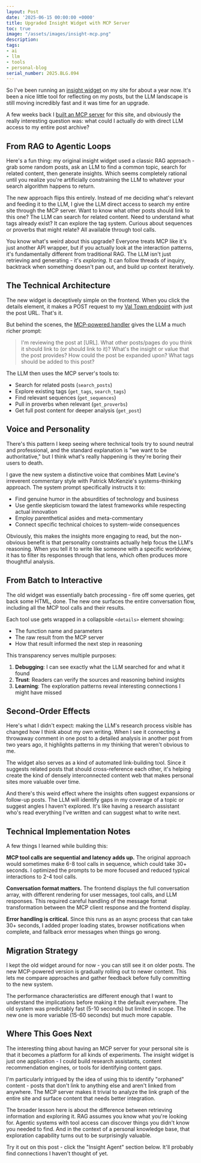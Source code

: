 ```yaml
---
layout: Post
date: '2025-06-15 00:00:00 +0000'
title: Upgraded Insight Widget with MCP Server
toc: true
image: "/assets/images/insight-mcp.png"
description:
tags:
- ai
- llm
- tools
- personal-blog
serial_number: 2025.BLG.094
---
```

So I've been running an [insight widget](/blog/using-an-llmand-rag-to-wring-insights-from-my-posts) on my site for about a year now. It's been a nice little tool for reflecting on my posts, but the LLM landscape is still moving incredibly fast and it was time for an upgrade.

A few weeks back I [built an MCP server](/blog/i-built-an-mcp-server-for-my-site) for this site, and obviously the really interesting question was: what could I actually *do* with direct LLM access to my entire post archive?

## From RAG to Agentic Loops

Here's a fun thing: my original insight widget used a classic RAG approach - grab some random posts, ask an LLM to find a common topic, search for related content, then generate insights. Which seems completely rational until you realize you're artificially constraining the LLM to whatever your search algorithm happens to return.

The new approach flips this entirely. Instead of me deciding what's relevant and feeding it to the LLM, I give the LLM direct access to search my entire site through the MCP server. Want to know what other posts should link to this one? The LLM can search for related content. Need to understand what tags already exist? It can explore the tag system. Curious about sequences or proverbs that might relate? All available through tool calls.

You know what's weird about this upgrade? Everyone treats MCP like it's just another API wrapper, but if you actually look at the interaction patterns, it's fundamentally different from traditional RAG. The LLM isn't just retrieving and generating - it's *exploring*. It can follow threads of inquiry, backtrack when something doesn't pan out, and build up context iteratively.

## The Technical Architecture

The new widget is deceptively simple on the frontend. When you click the details element, it makes a POST request to my [Val Town endpoint](https://joshbeckman--d1be1cf4398811f0a2079e149126039e.web.val.run) with just the post URL. That's it.

But behind the scenes, the [MCP-powered handler](https://github.com/joshbeckman/vals-insight-mcp/blob/main/main.ts) gives the LLM a much richer prompt:

> I'm reviewing the post at [URL]. What other posts/pages do you think it should link to (or should link to it)? What's the insight or value that the post provides? How could the post be expanded upon? What tags should be added to this post?

The LLM then uses the MCP server's tools to:
- Search for related posts (`search_posts`)
- Explore existing tags (`get_tags`, `search_tags`)  
- Find relevant sequences (`get_sequences`)
- Pull in proverbs when relevant (`get_proverbs`)
- Get full post content for deeper analysis (`get_post`)

## Voice and Personality

There's this pattern I keep seeing where technical tools try to sound neutral and professional, and the standard explanation is "we want to be authoritative," but I think what's really happening is they're boring their users to death.

I gave the new system a distinctive voice that combines Matt Levine's irreverent commentary style with Patrick McKenzie's systems-thinking approach. The system prompt specifically instructs it to:

- Find genuine humor in the absurdities of technology and business
- Use gentle skepticism toward the latest frameworks while respecting actual innovation
- Employ parenthetical asides and meta-commentary
- Connect specific technical choices to system-wide consequences

Obviously, this makes the insights more engaging to read, but the non-obvious benefit is that personality constraints actually help focus the LLM's reasoning. When you tell it to write like someone with a specific worldview, it has to filter its responses through that lens, which often produces more thoughtful analysis.

## From Batch to Interactive

The old widget was essentially batch processing - fire off some queries, get back some HTML, done. The new one surfaces the entire conversation flow, including all the MCP tool calls and their results.

Each tool use gets wrapped in a collapsible `<details>` element showing:
- The function name and parameters
- The raw result from the MCP server
- How that result informed the next step in reasoning

This transparency serves multiple purposes:
1. **Debugging**: I can see exactly what the LLM searched for and what it found
2. **Trust**: Readers can verify the sources and reasoning behind insights  
3. **Learning**: The exploration patterns reveal interesting connections I might have missed

## Second-Order Effects

Here's what I didn't expect: making the LLM's research process visible has changed how I think about my own writing. When I see it connecting a throwaway comment in one post to a detailed analysis in another post from two years ago, it highlights patterns in my thinking that weren't obvious to me.

The widget also serves as a kind of automated link-building tool. Since it suggests related posts that should cross-reference each other, it's helping create the kind of densely interconnected content web that makes personal sites more valuable over time.

And there's this weird effect where the insights often suggest expansions or follow-up posts. The LLM will identify gaps in my coverage of a topic or suggest angles I haven't explored. It's like having a research assistant who's read everything I've written and can suggest what to write next.

## Technical Implementation Notes

A few things I learned while building this:

**MCP tool calls are sequential and latency adds up.** The original approach would sometimes make 6-8 tool calls in sequence, which could take 30+ seconds. I optimized the prompts to be more focused and reduced typical interactions to 2-4 tool calls.

**Conversation format matters.** The frontend displays the full conversation array, with different rendering for user messages, tool calls, and LLM responses. This required careful handling of the message format transformation between the MCP client response and the frontend display.

**Error handling is critical.** Since this runs as an async process that can take 30+ seconds, I added proper loading states, browser notifications when complete, and fallback error messages when things go wrong.

## Migration Strategy

I kept the old widget around for now - you can still see it on older posts. The new MCP-powered version is gradually rolling out to newer content. This lets me compare approaches and gather feedback before fully committing to the new system.

The performance characteristics are different enough that I want to understand the implications before making it the default everywhere. The old system was predictably fast (5-10 seconds) but limited in scope. The new one is more variable (15-60 seconds) but much more capable.

## Where This Goes Next

The interesting thing about having an MCP server for your personal site is that it becomes a platform for all kinds of experiments. The insight widget is just one application - I could build research assistants, content recommendation engines, or tools for identifying content gaps.

I'm particularly intrigued by the idea of using this to identify "orphaned" content - posts that don't link to anything else and aren't linked from anywhere. The MCP server makes it trivial to analyze the link graph of the entire site and surface content that needs better integration.

The broader lesson here is about the difference between retrieving information and exploring it. RAG assumes you know what you're looking for. Agentic systems with tool access can discover things you didn't know you needed to find. And in the context of a personal knowledge base, that exploration capability turns out to be surprisingly valuable.

Try it out on this post - click the "Insight Agent" section below. It'll probably find connections I haven't thought of yet.
